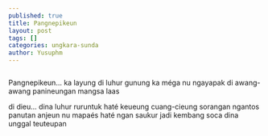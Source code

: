 ```yaml
---
published: true
title: Pangnepikeun
layout: post
tags: []
categories: ungkara-sunda
author: Yusuphm
---
```


>```
Pangnepikeun...
ka layung di luhur gunung
ka méga nu ngayapak di awang-awang
panineungan mangsa laas
>
di dieu...
dina luhur ruruntuk haté keueung
cuang-cieung sorangan
ngantos panutan
anjeun nu mapaés haté
ngan saukur jadi kembang soca
dina unggal teuteupan
```
